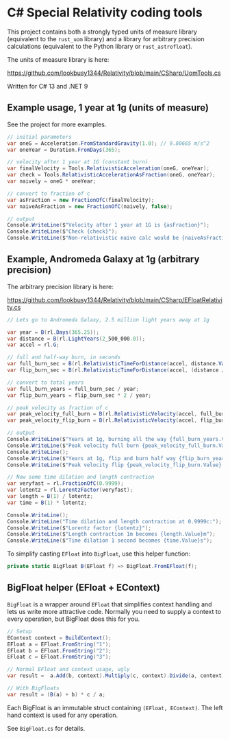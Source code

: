 # C# Special Relativity coding tools

This project contains both a strongly typed units of measure library (equivalent to the `rust_uom` library) and a library for arbitrary precision calculations (equivalent to the Python library or `rust_astrofloat`).

The units of measure library is here:

https://github.com/lookbusy1344/Relativity/blob/main/CSharp/UomTools.cs

Written for C# 13 and .NET 9

## Example usage, 1 year at 1g (units of measure)

See the project for more examples.

```csharp
// initial parameters
var oneG = Acceleration.FromStandardGravity(1.0); // 9.80665 m/s^2
var oneYear = Duration.FromDays(365);

// velocity after 1 year at 1G (constant burn)
var finalVelocity = Tools.RelativisticAcceleration(oneG, oneYear);
var check = Tools.RelativisticAccelerationAsFraction(oneG, oneYear);
var naively = oneG * oneYear;

// convert to fraction of c
var asFraction = new FractionOfC(finalVelocity);
var naiveAsFraction = new FractionOfC(naively, false);

// output
Console.WriteLine($"Velocity after 1 year at 1G is {asFraction}");
Console.WriteLine($"Check {check}");
Console.WriteLine($"Non-relativistic naive calc would be {naiveAsFraction}");
```

## Example, Andromeda Galaxy at 1g (arbitrary precision)

The arbitrary precision library is here:

https://github.com/lookbusy1344/Relativity/blob/main/CSharp/EFloatRelativity.cs

```csharp
// Lets go to Andromeda Galaxy, 2.5 million light years away at 1g

var year = B(rl.Days(365.25));
var distance = B(rl.LightYears(2_500_000.0));
var accel = rl.G;

// full and half-way burn, in seconds
var full_burn_sec = B(rl.RelativisticTimeForDistance(accel, distance.Value));
var flip_burn_sec = B(rl.RelativisticTimeForDistance(accel, (distance / 2).Value));

// convert to total years
var full_burn_years = full_burn_sec / year;
var flip_burn_years = flip_burn_sec * 2 / year;

// peak velocity as fraction of c
var peak_velocity_full_burn = B(rl.RelativisticVelocity(accel, full_burn_sec.Value)) / rl.C;
var peak_velocity_flip_burn = B(rl.RelativisticVelocity(accel, flip_burn_sec.Value)) / rl.C;

// output
Console.WriteLine($"Years at 1g, burning all the way {full_burn_years.Value}");
Console.WriteLine($"Peak velocity full burn {peak_velocity_full_burn.Value} c");
Console.WriteLine();
Console.WriteLine($"Years at 1g, flip and burn half way {flip_burn_years.Value}");
Console.WriteLine($"Peak velocity flip {peak_velocity_flip_burn.Value} c");

// Now some time dilation and length contraction
var veryfast = rl.FractionOfC(0.9999);
var lotentz = rl.LorentzFactor(veryfast);
var length = B(1) / lotentz;
var time = B(1) * lotentz;

Console.WriteLine();
Console.WriteLine("Time dilation and length contraction at 0.9999c:");
Console.WriteLine($"Lorentz factor {lotentz}");
Console.WriteLine($"Length contraction 1m becomes {length.Value}m");
Console.WriteLine($"Time dilation 1 second becomes {time.Value}s");
```

To simplify casting `EFloat` into `BigFloat`, use this helper function:

```csharp
private static BigFloat B(EFloat f) => BigFloat.FromEFloat(f);
```

## BigFloat helper (EFloat + EContext)

`BigFloat` is a wrapper around `EFloat` that simplifies context handling and lets us write more attractive code. Normally you need to supply a context to every operation, but BigFloat does this for you.

```csharp
// Setup
EContext context = BuildContext();
EFloat a = EFloat.FromString("1");
EFloat b = EFloat.FromString("2");
EFloat c = EFloat.FromString("3");

// Normal EFloat and context usage, ugly
var result =  a.Add(b, context).Multiply(c, context).Divide(a, context);

// With BigFloats
var result = (B(a) + b) * c / a;
```

Each BigFloat is an immutable struct containing `(EFloat, EContext)`. The left hand context is used for any operation.

See `BigFloat.cs` for details.
